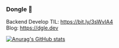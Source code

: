 ### Dongle 👋
Backend Develop
TIL: https://bit.ly/3sWvIA4  
Blog: https://dgle.dev
<!--
**sk1737030/sk1737030** is a ✨ _special_ ✨ repository because its `README.md` (this file) appears on your GitHub profile.

Here are some ideas to get you started:

- 🔭 I’m currently working on ...
- 🌱 I’m currently learning ...
- 👯 I’m looking to collaborate on ...
- 🤔 I’m looking for help with ...
- 💬 Ask me about ...
- 📫 How to reach me: ...
- 😄 Pronouns: ...
- ⚡ Fun fact: ...
-->

[![Anurag's GitHub stats](https://github-readme-stats.vercel.app/api?username=sk1737030)](https://github.com/sk1737030/github-readme-stats)
